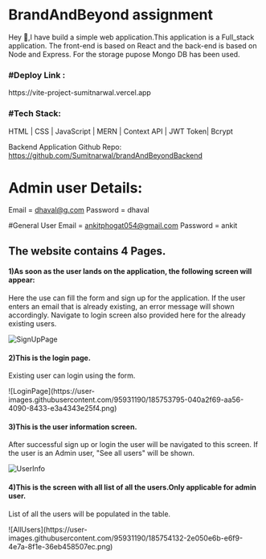 # BrandAndBeyond assignment

Hey 👋,I have build a simple web application.This application is a Full_stack application.
The front-end is based on React and the back-end is based on Node and Express.
For the storage pupose Mongo DB has been used.

<h3>#Deploy Link :</h3>  https://vite-project-sumitnarwal.vercel.app
<h3>#Tech Stack:</h3>
HTML | CSS | JavaScript | MERN | Context API | JWT Token| Bcrypt

Backend Application Github Repo: https://github.com/Sumitnarwal/brandAndBeyondBackend

# Admin user Details:
Email = dhaval@g.com
Password = dhaval

#General User
Email = ankitphogat054@gmail.com
Password = ankit
<h2>The website contains 4 Pages. </h2>
<h4>1)As soon as the user lands on the application, the following screen will appear:</h4>
<p>Here the use can fill the form and sign up for the application. If the user enters an email that is already existing, an error message will shown accordingly.
Navigate to login screen also provided here for the already existing users.
</p>

![SignUpPage](https://user-images.githubusercontent.com/95931190/185753476-fce1cc7b-465f-402b-b898-b72e451b71a3.png)

<h4>2)This is the login page. </h4>
<p>Existing user can login using the form.</p>
![LoginPage](https://user-images.githubusercontent.com/95931190/185753795-040a2f69-aa56-4090-8433-e3a4343e25f4.png)

<h4>3)This is the user information screen.</h4>
<p>After successful sign up or login the user will be navigated to this screen.
If the user is an Admin user, "See all users" will be shown.</p>

![UserInfo](https://user-images.githubusercontent.com/95931190/185754041-1b2da69a-46ff-4090-babc-5cd463156448.png)

<h4>4)This is the screen with all list of all the users.Only applicable for admin user.</h4>
<p>List of all the users will be populated in the table.<p>
![AllUsers](https://user-images.githubusercontent.com/95931190/185754132-2e050e6b-e6f9-4e7a-8f1e-36eb458507ec.png)


